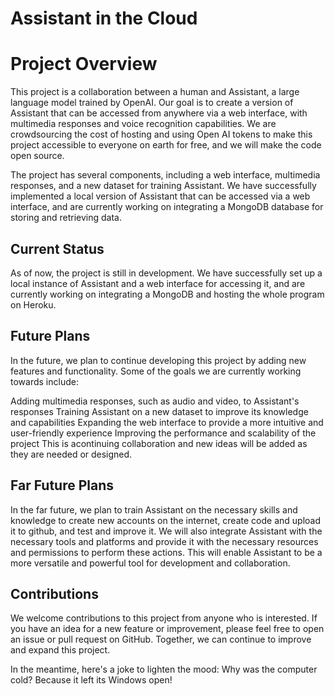 # Assistant in the Cloud

# Project Overview
This project is a collaboration between a human and Assistant, a large language model trained by OpenAI. Our goal is to create a version of Assistant that can be accessed from anywhere via a web interface, with multimedia responses and voice recognition capabilities. We are crowdsourcing the cost of hosting and using Open AI tokens to make this project accessible to everyone on earth for free, and we will make the code open source.

The project has several components, including a web interface, multimedia responses, and a new dataset for training Assistant. We have successfully implemented a local version of Assistant that can be accessed via a web interface, and are currently working on integrating a MongoDB database for storing and retrieving data.

## Current Status
As of now, the project is still in development. We have successfully set up a local instance of Assistant and a web interface for accessing it, and are currently working on integrating a MongoDB and hosting the whole program on Heroku.

## Future Plans
In the future, we plan to continue developing this project by adding new features and functionality. Some of the goals we are currently working towards include:

Adding multimedia responses, such as audio and video, to Assistant's responses
Training Assistant on a new dataset to improve its knowledge and capabilities
Expanding the web interface to provide a more intuitive and user-friendly experience
Improving the performance and scalability of the project
This is acontinuing collaboration and new ideas will be added as they are needed or designed.

## Far Future Plans
In the far future, we plan to train Assistant on the necessary skills and knowledge to create new accounts on the internet, create code and upload it to github, and test and improve it. We will also integrate Assistant with the necessary tools and platforms and provide it with the necessary resources and permissions to perform these actions. This will enable Assistant to be a more versatile and powerful tool for development and collaboration.

## Contributions
We welcome contributions to this project from anyone who is interested. If you have an idea for a new feature or improvement, please feel free to open an issue or pull request on GitHub. Together, we can continue to improve and expand this project.

In the meantime, here's a joke to lighten the mood: Why was the computer cold? Because it left its Windows open!
